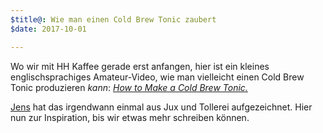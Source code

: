 ```yaml
---
$title@: Wie man einen Cold Brew Tonic zaubert
$date: 2017-10-01

---
```

Wo wir mit HH Kaffee gerade erst anfangen, hier ist ein kleines englischsprachiges Amateur-Video, wie man vielleicht einen Cold Brew Tonic produzieren _kann_: [_How to Make a Cold Brew Tonic._](https://www.youtube.com/watch?v=AbHJui7eLx0)

[Jens]([url('/content/pages/about.md')]) hat das irgendwann einmal aus Jux und Tollerei aufgezeichnet. Hier nun zur Inspiration, bis wir etwas mehr schreiben können.
